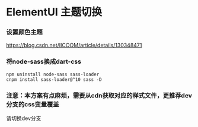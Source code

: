 # ElementUI 主题切换

### 设置颜色主题
https://blog.csdn.net/IICOOM/article/details/130348471

### 将node-sass换成dart-css
```
npm uninstall node-sass sass-loader
cnpm install sass-loader@^10 sass -D
```

### 注意：本方案有点麻烦，需要从cdn获取对应的样式文件，更推荐dev分支的css变量覆盖
请切换dev分支
